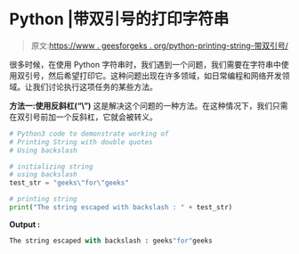 # Python |带双引号的打印字符串

> 原文:[https://www . geesforgeks . org/python-printing-string-带双引号/](https://www.geeksforgeeks.org/python-printing-string-with-double-quotes/)

很多时候，在使用 Python 字符串时，我们遇到一个问题，我们需要在字符串中使用双引号，然后希望打印它。这种问题出现在许多领域，如日常编程和网络开发领域。让我们讨论执行这项任务的某些方法。

**方法一:使用反斜杠(“\”)**
这是解决这个问题的一种方法。在这种情况下，我们只需在双引号前加一个反斜杠，它就会被转义。

```py
# Python3 code to demonstrate working of 
# Printing String with double quotes
# Using backslash

# initializing string
# using backslash
test_str = "geeks\"for\"geeks"

# printing string
print("The string escaped with backslash : " + test_str)
```

**Output :**

```py
The string escaped with backslash : geeks"for"geeks

```